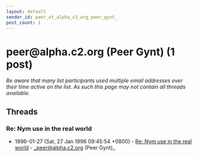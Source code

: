 ```yaml
---
layout: default
sender_id: peer_at_alpha_c2_org_peer_gynt_
post_count: 1
---
```


# peer<span>@</span>alpha.c2.org (Peer Gynt) (1 post)

_Be aware that many list participants used multiple email addresses over their time active on the list. As such this page may not contain all threads available._

## Threads

### Re: Nym use in the real world
+ 1996-01-27 (Sat, 27 Jan 1996 09:45:54 +0800) - [Re: Nym use in the real world](/archive/1996/01/3dd44c3df4d194d6c1b7ecb50b575321743ae1a6a4c88e6bd7860fe1e0e4433c) - _peer@alpha.c2.org (Peer Gynt)_

